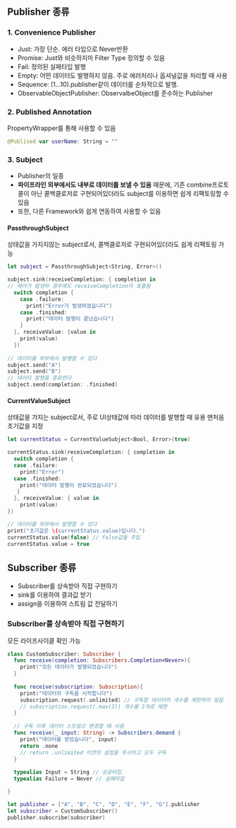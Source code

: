 ## Publisher 종류

### 1. Convenience Publisher
* Just: 가장 단순. 에러 타입으로 Never반환
* Promise: Just와 비슷하지마 Filter Type 정의할 수 있음
* Fail: 정의된 실패타입 발행
* Empty: 어떤 데이터도 발행하지 않음. 주로 에러처리나 옵셔널값을 처리할 때 사용
* Sequence: (1...10).publisher같이 데이터를 순차적으로 발행. 
* ObservableObjectPublisher: ObservalbeObject를 준수하는 Publisher

### 2. Published Annotation
PropertyWrapper를 통해 사용할 수 있음
```swift
@Publised var userName: String = ""
```

### 3. Subject
* Publisher의 일종 
* **파이프라인 외부에서도 내부로 데이터를 보낼 수 있음** 때문에, 기존 combine프로토콜이 아닌 콜백클로저로 구현되어있더라도
subject를 이용하면 쉽게 리팩토링할 수 있음
* 또한, 다른 Framework와 쉽게 연동하여 사용할 수 있음

#### PassthroughSubject
상태값을 가지지않는 subject로서, 콜백클로저로 구현되어있더라도 쉽게 리팩토링 가능
```swift
let subject = PassthroughSubject<String, Error>()

subject.sink(receiveCompletion: { completion in
// 에러가 발생하 경우에도 receiveCompletion이 호출됨
  switch completion {
    case .failure: 
      print("Error가 발생하였습니다")
    case .finished:
      print("데이터 발행이 끝났습니다")
    }
  }, receiveValue: {value in
    print(value)  
  })
  
// 데이터를 외부에서 발행할 수 있다
subject.send("A")
subject.send("B")
// 데이터 발행을 종료한다
subject.send(completion: .finished)
```

#### CurrentValueSubject
상태값을 가지는 subject로서, 주로 UI상태값에 따라 데이터를 발행할 때 유용
맨처음 초기값을 지정

```swift
let currentStatus = CurrentValueSubject<Bool, Error>(true)

currentStatus.sink(receiveCompletion: { completion in
  switch completion {
  case .failure: 
    print("Error")
  case .finished:
    print("데이터 발행이 완료되었습니다")
   }
  }, receiveValue: { value in
    print(value) 
})

// 데이터를 외부에서 발행할 수 있다
print("초기값은 \(currentStatus.value)입니다.")
currentStatus.value(false) // false값을 주입
currentStatus.value = true
```


## Subscriber 종류
* Subscriber를 상속받아 직접 구현하기
* sink를 이용하여 결과값 받기
* assign을 이용하여 스트림 값 전달하기

### Subscriber를 상속받아 직접 구현하기
모든 라이프사이클 확인 가능

```swift
class CustomSubscriber: Subscriber {
  func receive(completion: Subscribers.Completion<Never>){
    print("모든 데이터가 발행되었습니다")
  }
  
  func receive(subscription: Subscription){
    print("데이터의 구독을 시작합니다")
    subscription.request(.unlimited) // 구독할 데이터의 개수를 제한하지 않음
    // subscription.request(.max(2)) 개수를 2개로 제한
  }
  
  // 구독 이후 데이터 스트림으 변경할 때 사용
  func receive(_ input: String) -> Subscribers.demand {
    print("데이터를 받았습니다", input)
    return .none
    // return .unlimited 이전의 설정을 무시하고 모두 구독
  }
  
  typealias Input = String // 성공타입
  typealias Failure = Never // 실패타입

}

let publisher = ["A", "B", "C", "D", "E", "F", "G"].publisher
let subscriber = CustomSubscriber()
publisher.subscribe(subscriber)

```
